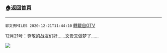 ﻿###  [:house:返回首頁](https://github.com/ourhimalayas/txt)
---

`郭文贵MILES 2020-12-21T11:44:10` [轉載自GTV](https://gtv.org/web/#/UserInfo/5e596957357cc612d35a8044)

 12月21号：尊敬的战友们好……文贵又做梦了……

[![](https://filegroup.gtv.org/cdn-cgi/image/width=600/https://filegroup.gtv.org/group5/web/20201221/11/44/0/2dafe239e5d1ac02dbf5183f2a82e417.jpg)](https://filegroup.gtv.org/group5/web/20201221/11/44/0/00d16cebf7122f0e924838fa20ff5cba.mp4)